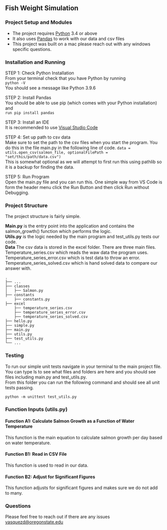 ## Fish Weight Simulation

### Project Setup and Modules
* The project requires [Python](https://www.python.org/) 3.4 or above 
* It also uses [Pandas](https://pypi.org/project/pandas/#installation-from-sources) to work with our data and csv files    
* This project was built on a mac please reach out with any windows specific questions. 

### Installation and Running
STEP 1: Check Python Installation    
From your terminal check that you have Python by running     
`python -V`   
You should see a message like Python 3.9.6

STEP 2: Install Pandas   
You should be able to use pip (which comes with your Python installation) and    
`run pip install pandas` 

STEP 3: Install an IDE   
It is recommended to use [Visual Studio Code](https://code.visualstudio.com/}) 

STEP 4: Set up path to csv data    
Make sure to set the path to the csv files when you start the program. 
You do this in the file main.py in the following line of code. 
`data = utils.open_csv(salmon_file, optionalFilePath = "set/this/path/data.csv")`  
This is somewhat optional as we will attempt to first run this using pathlib so it is a backup for finding the data.

STEP 5: Run Program    
Open the main.py file and you can run this. One simple way from VS Code is form the header menu click the Run Button and then click Run without Debugging.
 

### Project Structure
The project structure is fairly simple.  
 
**Main.py** is the entry point into the application and contains the salmon_growth() function which performs the logic.   
**Utils.py** is the logic needed by the main program and test_utils.py tests our code.  
**Data** The csv data is stored in the excel folder. There are three main files. Temperature_series.csv which reads the waw data the program uses. Temperature_series_error.csv which is test data to throw an error. Temperature_series_solved.csv which is hand solved data to compare our answer with.

    .
    ├── ...    
    ├── classes              
    │   ├── Salmon.py                     
    ├── constants 	
        ├── constants.py      						 
    ├── excel    
        ├── temperature_series.csv
        ├── temperature_series_error.csv
        ├── temperature_series_solved.csv					 
    ├── hello.py
    ├── simple.py
    ├── main.py
    ├── utils.py
    ├── test_utils.py
    └── ...

### Testing
To run our simple unit tests navigate in your terminal to the main project file.   
You can type ls to see what files and folders are here and you should see files including main.py and test_utils.py.    
From this folder you can run the following command and should see all unit tests passing.    

`python -m unittest test_utils.py` 

### Function Inputs (utils.py)
#### Function A1: Calculate Salmon Growth as a Function of Water Temperature ####
This function is the main equation to calculate salmon growth per day based on water temperature.

#### Function B1: Read in CSV File ####
This function is used to read in our data.

#### Function B2: Adjust for Significant Figures ####
This function adjusts for significant figures and makes sure we do not add to many.

### Questions
Please feel free to reach out if there are any issues
vasquezd@oregonstate.edu

 

